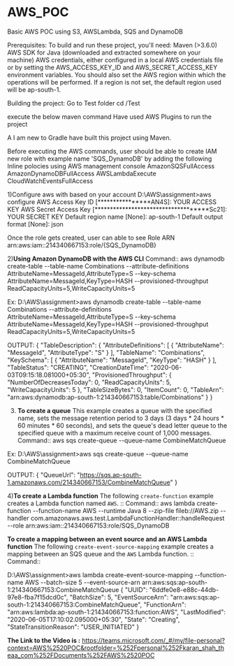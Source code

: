 # AWS_POC
Basic AWS POC using S3, AWSLambda, SQS and DynamoDB

Prerequisites:
To build and run these project, you'll need:
Maven (>3.6.0)
AWS SDK for Java (downloaded and extracted somewhere on your machine)
AWS credentials, either configured in a local AWS credentials file or by setting the AWS_ACCESS_KEY_ID and AWS_SECRET_ACCESS_KEY environment variables.
You should also set the AWS region within which the operations will be performed. If a region is not set, the default region used will be ap-south-1.

Building the project:
Go to Test folder
cd /Test

execute the below maven command
Have used AWS Plugins to run the project

A I am new to Gradle have built this project using Maven.

 
Before executing the AWS commands, user should be able to create IAM new role with example name 'SQS_DynamoDB' by adding the following Inline polocies using AWS management console
 AmazonSQSFullAccess
 AmazonDynamoDBFullAccess
 AWSLambdaExecute
 CloudWatchEventsFullAccess
 
1)Configure aws with based on your account 
D:\AWS\assignment>aws configure
AWS Access Key ID [****************AN4S]: YOUR ACCESS KEY
AWS Secret Access Key [************************************Sc21]: YOUR SECRET KEY
Default region name [None]: ap-south-1
Default output format [None]: json 
 
Once the role gets created, user can able to see Role ARN
arn:aws:iam::214340667153:role/{SQS_DynamoDB}
 
 
2)**Using Amazon DynamoDB with the AWS CLI**
Command::
aws dynamodb create-table --table-name Combinations  --attribute-definitions AttributeName=MessageId,AttributeType=S  --key-schema AttributeName=MessageId,KeyType=HASH  --provisioned-throughput ReadCapacityUnits=5,WriteCapacityUnits=5

Ex:
D:\AWS\assignment>aws dynamodb create-table --table-name Combinations  --attribute-definitions AttributeName=MessageId,AttributeType=S  --key-schema AttributeName=MessageId,KeyType=HASH  --provisioned-throughput ReadCapacityUnits=5,WriteCapacityUnits=5

OUTPUT:
{
    "TableDescription": {
        "AttributeDefinitions": [
            {
                "AttributeName": "MessageId",
                "AttributeType": "S"
            }
        ],
        "TableName": "Combinations",
        "KeySchema": [
            {
                "AttributeName": "MessageId",
                "KeyType": "HASH"
            }
        ],
        "TableStatus": "CREATING",
        "CreationDateTime": "2020-06-03T09:15:18.081000+05:30",
	"ProvisionedThroughput": {
            "NumberOfDecreasesToday": 0,
            "ReadCapacityUnits": 5,
            "WriteCapacityUnits": 5
        },
        "TableSizeBytes": 0,
        "ItemCount": 0,
        "TableArn": "arn:aws:dynamodb:ap-south-1:214340667153:table/Combinations"
    }
}

3) **To create a queue**
This example creates a queue with the specified name, sets the message retention period to 3 days (3 days * 24 hours * 60 minutes * 60 seconds), and sets the queue's dead letter queue to the specified queue with a maximum receive count of 1,000 messages.
Command::
aws sqs create-queue --queue-name CombineMatchQueue	

Ex:
D:\AWS\assignment>aws sqs create-queue --queue-name CombineMatchQueue

OUTPUT:
{
    "QueueUrl": "https://sqs.ap-south-1.amazonaws.com/214340667153/CombineMatchQueue"
}

4)**To create a Lambda function**
The following ``create-function`` example creates a Lambda function named ``AWS``. ::
Command::
    aws lambda create-function  --function-name AWS  --runtime Java 8   --zip-file fileb://AWS.zip   --handler com.amazonaws.aws.test.LambdaFunctionHandler::handleRequest  --role arn:aws:iam::214340667153:role/SQS_DynamoDB

**To create a mapping between an event source and an AWS Lambda function**
The following ``create-event-source-mapping`` example creates a mapping between an SQS queue and the ``AWS`` Lambda function. ::
Command::
    
D:\AWS\assignment>aws lambda create-event-source-mapping  --function-name AWS  --batch-size 5  --event-source-arn arn:aws:sqs:ap-south-1:214340667153:CombineMatchQueue
{
    "UUID": "6ddfe0e8-e88c-44db-97e8-fba7f15dcd0c",
    "BatchSize": 5,
    "EventSourceArn": "arn:aws:sqs:ap-south-1:214340667153:CombineMatchQueue",
    "FunctionArn": "arn:aws:lambda:ap-south-1:214340667153:function:AWS",
    "LastModified": "2020-06-05T17:10:02.095000+05:30",
    "State": "Creating",
    "StateTransitionReason": "USER_INITIATED"
}

**The Link to the Video is :**
https://teams.microsoft.com/_#/my/file-personal?context=AWS%2520POC&rootfolder=%252Fpersonal%252Fkaran_shah_theaa_com%252FDocuments%252FAWS%2520POC
	
	
